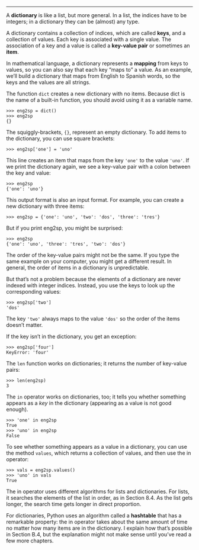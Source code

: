 -------------------------

A <span>**dictionary**</span> is like a list, but more general. In a list, the indices have to be integers; in a dictionary they can be (almost) any type.

A dictionary contains a collection of indices, which are called <span>**keys**</span>, and a collection of values. Each key is associated with a single value. The association of a key and a value is called a <span>**key-value pair**</span> or sometimes an <span>**item**</span>.

In mathematical language, a dictionary represents a <span>**mapping**</span> from keys to values, so you can also say that each key “maps to” a value. As an example, we’ll build a dictionary that maps from English to Spanish words, so the keys and the values are all strings.

The function <span>`dict`</span> creates a new dictionary with no items. Because <span>dict</span> is the name of a built-in function, you should avoid using it as a variable name.

    >>> eng2sp = dict()
    >>> eng2sp
    {}

The squiggly-brackets, `{}`, represent an empty dictionary. To add items to the dictionary, you can use square brackets:

    >>> eng2sp['one'] = 'uno'

This line creates an item that maps from the key `'one'` to the value `'uno'`. If we print the dictionary again, we see a key-value pair with a colon between the key and value:

    >>> eng2sp
    {'one': 'uno'}

This output format is also an input format. For example, you can create a new dictionary with three items:

    >>> eng2sp = {'one': 'uno', 'two': 'dos', 'three': 'tres'}

But if you print <span>eng2sp</span>, you might be surprised:

    >>> eng2sp
    {'one': 'uno', 'three': 'tres', 'two': 'dos'}

The order of the key-value pairs might not be the same. If you type the same example on your computer, you might get a different result. In general, the order of items in a dictionary is unpredictable.

But that’s not a problem because the elements of a dictionary are never indexed with integer indices. Instead, you use the keys to look up the corresponding values:

    >>> eng2sp['two']
    'dos'

The key `'two'` always maps to the value `'dos'` so the order of the items doesn’t matter.

If the key isn’t in the dictionary, you get an exception:

    >>> eng2sp['four']
    KeyError: 'four'

The <span>`len`</span> function works on dictionaries; it returns the number of key-value pairs:

    >>> len(eng2sp)
    3

The <span>`in`</span> operator works on dictionaries, too; it tells you whether something appears as a <span>*key*</span> in the dictionary (appearing as a value is not good enough).

    >>> 'one' in eng2sp
    True
    >>> 'uno' in eng2sp
    False

To see whether something appears as a value in a dictionary, you can use the method <span>`values`</span>, which returns a collection of values, and then use the <span>in</span> operator:

    >>> vals = eng2sp.values()
    >>> 'uno' in vals
    True

The <span>in</span> operator uses different algorithms for lists and dictionaries. For lists, it searches the elements of the list in order, as in Section 8.4. As the list gets longer, the search time gets longer in direct proportion.

For dictionaries, Python uses an algorithm called a <span>**hashtable**</span> that has a remarkable property: the <span>in</span> operator takes about the same amount of time no matter how many items are in the dictionary. I explain how that’s possible in Section B.4, but the explanation might not make sense until you’ve read a few more chapters.

